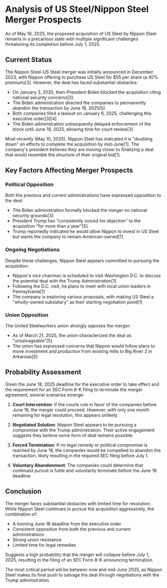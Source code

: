 # Analysis of US Steel/Nippon Steel Merger Prospects

As of May 16, 2025, the proposed acquisition of US Steel by Nippon Steel remains in a precarious state with multiple significant challenges threatening its completion before July 1, 2025.

## Current Status

The Nippon Steel-US Steel merger was initially announced in December 2023, with Nippon offering to purchase US Steel for $55 per share (a 40% premium)[3]. However, the deal has faced substantial obstacles:

- On January 3, 2025, then-President Biden blocked the acquisition citing national security concerns[3]
- The Biden administration directed the companies to permanently abandon the transaction by June 18, 2025[5]
- Both companies filed a lawsuit on January 6, 2025, challenging this executive order[3][4]
- The Biden administration subsequently delayed enforcement of the block until June 18, 2025, allowing time for court review[3]

Most recently (May 10, 2025), Nippon Steel has indicated it is "doubling down" on efforts to complete the acquisition by mid-June[1]. The company's president believes they are moving closer to finalizing a deal that would resemble the structure of their original bid[1].

## Key Factors Affecting Merger Prospects

### Political Opposition

Both the previous and current administrations have expressed opposition to the deal:

- The Biden administration formally blocked the merger on national security grounds[3]
- President Trump has "consistently voiced his objection" to the acquisition "for more than a year"[5]
- Trump reportedly indicated he would allow Nippon to invest in US Steel but wants the company to remain American-owned[1]

### Ongoing Negotiations

Despite these challenges, Nippon Steel appears committed to pursuing the acquisition:

- Nippon's vice chairman is scheduled to visit Washington D.C. to discuss the potential deal with the Trump Administration[1]
- Following the D.C. visit, he plans to meet with local union leaders in Pennsylvania[1]
- The company is exploring various proposals, with making US Steel a "wholly-owned subsidiary" as their starting negotiation point[1]

### Union Opposition

The United Steelworkers union strongly opposes the merger:

- As of March 21, 2025, the union characterized the deal as "unsalvageable"[5]
- The union has expressed concerns that Nippon would follow plans to move investment and production from existing mills to Big River 2 in Arkansas[5]

## Probability Assessment

Given the June 18, 2025 deadline for the executive order to take effect and the requirement for an SEC Form 8-K filing to terminate the merger agreement, several scenarios emerge:

1. **Court Intervention**: If the courts rule in favor of the companies before June 18, the merger could proceed. However, with only one month remaining for legal resolution, this appears unlikely.

2. **Negotiated Solution**: Nippon Steel appears to be pursuing a compromise with the Trump administration. Their active engagement suggests they believe some form of deal remains possible.

3. **Forced Termination**: If no legal remedy or political compromise is reached by June 18, the companies would be compelled to abandon the transaction, likely resulting in the required SEC filing before July 1.

4. **Voluntary Abandonment**: The companies could determine that continued pursuit is futile and voluntarily terminate before the June 18 deadline.

## Conclusion

The merger faces substantial obstacles with limited time for resolution. While Nippon Steel continues to pursue the acquisition aggressively, the combination of:
- A looming June 18 deadline from the executive order
- Consistent opposition from both the previous and current administrations
- Strong union resistance
- Limited time for legal remedies

Suggests a high probability that the merger will collapse before July 1, 2025, resulting in the filing of an SEC Form 8-K announcing termination.

The most critical period will be between now and mid-June 2025, as Nippon Steel makes its final push to salvage the deal through negotiations with the Trump administration.